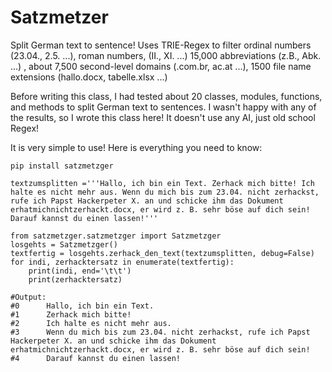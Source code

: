 # Satzmetzer
Split German text to sentence! Uses TRIE-Regex to filter ordinal numbers (23.04., 2.5. ...), roman numbers, (II., XI. ...) 15,000 abbreviations (z.B., Abk. ...) , about 7,500 second-level domains (.com.br, ac.at ...), 1500 file name extensions (hallo.docx, tabelle.xlsx ...)   

Before writing this class, I had tested about 20 classes, modules, functions, and methods to split German text to sentences. I wasn't happy with any of the results, so I wrote this class here! It doesn't use any AI, just old school Regex! 


It is very simple to use! Here is everything you need to know:
```
pip install satzmetzger
```

```
textzumsplitten ='''Hallo, ich bin ein Text. Zerhack mich bitte! Ich halte es nicht mehr aus. Wenn du mich bis zum 23.04. nicht zerhackst, rufe ich Papst Hackerpeter X. an und schicke ihm das Dokument erhatmichnichtzerhackt.docx, er wird z. B. sehr böse auf dich sein! Darauf kannst du einen lassen!'''

from satzmetzger.satzmetzger import Satzmetzger
losgehts = Satzmetzger()
textfertig = losgehts.zerhack_den_text(textzumsplitten, debug=False)
for indi, zerhacktersatz in enumerate(textfertig):
    print(indi, end='\t\t')
    print(zerhacktersatz)
```

```
#Output:
#0		Hallo, ich bin ein Text.
#1		Zerhack mich bitte!
#2		Ich halte es nicht mehr aus.
#3		Wenn du mich bis zum 23.04. nicht zerhackst, rufe ich Papst Hackerpeter X. an und schicke ihm das Dokument erhatmichnichtzerhackt.docx, er wird z. B. sehr böse auf dich sein!
#4		Darauf kannst du einen lassen!
```
